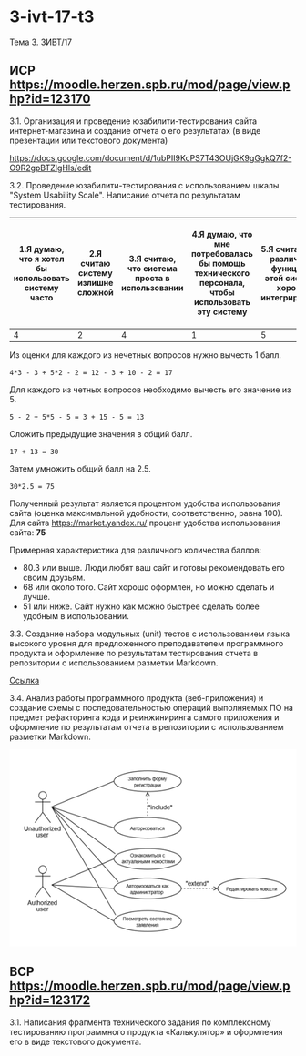 # 3-ivt-17-t3
Тема 3. 3ИВТ/17

## ИСР https://moodle.herzen.spb.ru/mod/page/view.php?id=123170

3.1. Организация и проведение юзабилити-тестирования сайта интернет-магазина и создание отчета о его результатах (в виде презентации или текстового документа)

https://docs.google.com/document/d/1ubPII9KcPS7T43OUjGK9gGgkQ7f2-O9R2gpBTZIgHls/edit

3.2. Проведение юзабилити-тестирования с использованием шкалы "System Usability Scale". Написание отчета по результатам тестирования. 

1.Я думаю, что я хотел бы  использовать систему часто | 2.Я считаю систему излишне сложной | 3.Я считаю, что система проста в использовании | 4.Я думаю, что мне потребовалась бы помощь технического персонала, чтобы использовать эту систему | 5.Я считаю, что различные функции в этой системе хорошо интегрированы | 6.Я думаю, что в этой системе слишком много непоследовательного | 7.Я могу представить, что большинство людей достаточно быстро освоят эту систему | 8.Я считаю систему очень неудобной для использования | 9.Я чувствую себя уверенно, используя эту систему | 10.Мне требуется понять множество вещей прежде чем я смогу продолжить работать с этой системой
-| - | - | - | - | - | - | - | - | -
4 | 2 | 4 | 1 | 5 | 1 | 4 | 1 | 5 | 1

Из оценки для каждого из нечетных вопросов нужно вычесть 1 балл. 

    4*3 - 3 + 5*2 - 2 = 12 - 3 + 10 - 2 = 17 

Для каждого из четных вопросов необходимо вычесть его значение из 5. 

    5 - 2 + 5*5 - 5 = 3 + 15 - 5 = 13  
    
Сложить предыдущие значения в общий балл. 

    17 + 13 = 30
    
Затем умножить общий балл на 2.5. 
 
    30*2.5 = 75

Полученный результат является процентом удобства использования сайта (оценка максимальной удобности, соответственно, равна 100).
Для сайта https://market.yandex.ru/ процент удобства использования сайта: **75**

Примерная характеристика для различного количества баллов:

* 80.3 или выше. Люди любят ваш сайт и готовы рекомендовать его своим друзьям.
* 68 или около того. Сайт хорошо оформлен, но можно сделать и лучше.
* 51 или ниже. Сайт нужно как можно быстрее сделать более удобным в использовании.


3.3. Создание набора модульных (unit) тестов с использованием языка высокого уровня для предложенного преподавателем программного продукта и оформление по результатам тестирования отчета в репозитории с использованием разметки Markdown.

[Ссылка](https://github.com/MarinaSvistunova/programming4/blob/master/theme1/VSR/4-2.py)

3.4.  Анализ работы программного продукта (веб-приложения) и создание схемы с последовательностью операций выполняемых ПО на предмет рефакторинга кода и реинжиниринга самого приложения и оформление по результатам отчета в репозитории с использованием разметки Markdown.

![](https://github.com/ctel-prj-mng/3-ivt-17-t3-MarinaSvistunova/blob/master/img/image.png)

## ВСР https://moodle.herzen.spb.ru/mod/page/view.php?id=123172

3.1. Написания фрагмента технического задания по комплексному тестированию программного продукта «Калькулятор» и оформления его в виде текстового документа.
